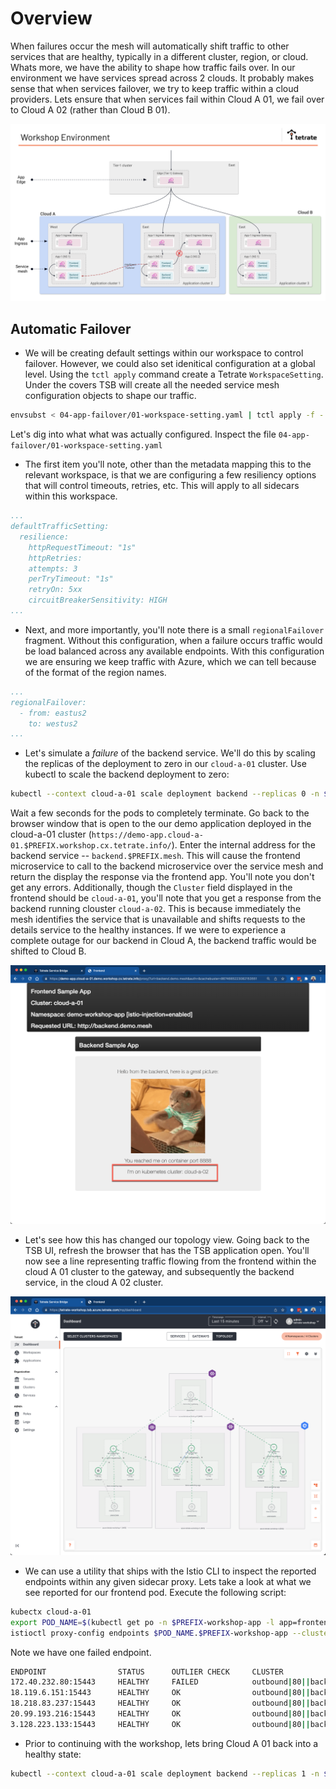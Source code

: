 # Overview
When failures occur the mesh will automatically shift traffic to other services that are healthy, typically in a different cluster, region, or cloud.  Whats more, we have the ability to shape how traffic fails over.  In our environment we have services spread across 2 clouds.  It probably makes sense that when services failover, we try to keep traffic within a cloud providers.  Lets ensure that when services fail within Cloud A 01, we fail over to Cloud A 02 (rather than Cloud B 01).

![Base Diagram](../docs/arch.png)

## Automatic Failover
- We will be creating default settings within our workspace to control failover.  However, we could also set idenitical configuration at a global level.  Using the `tctl apply` command create a Tetrate `WorkspaceSetting`.  Under the covers TSB will create all the needed service mesh configuration objects to shape our traffic.

```bash
envsubst < 04-app-failover/01-workspace-setting.yaml | tctl apply -f -  
```

Let's dig into what what was actually configured.  Inspect the file `04-app-failover/01-workspace-setting.yaml` 

- The first item you'll note, other than the metadata mapping this to the relevant workspace, is that we are configuring a few resiliency options that will control timeouts, retries, etc.  This will apply to all sidecars within this workspace.

```yaml
...
defaultTrafficSetting:
  resilience:
    httpRequestTimeout: "1s"
    httpRetries:
    attempts: 3
    perTryTimeout: "1s"
    retryOn: 5xx
    circuitBreakerSensitivity: HIGH
...  
```

- Next, and more importantly, you'll note there is a small `regionalFailover` fragment.  Without this configuration, when a failure occurs traffic would be load balanced across any available endpoints.  With this configuration we are ensuring we keep traffic with Azure, which we can tell because of the format of the region names.  
```yaml
...
regionalFailover:
  - from: eastus2    
    to: westus2
...  
```


- Let's simulate a *failure* of the backend service.  We'll do this by scaling the replicas of the deployment to zero in our `cloud-a-01` cluster.  Use kubectl to scale the backend deployment to zero:

```bash
kubectl --context cloud-a-01 scale deployment backend --replicas 0 -n $PREFIX-workshop-app
```

Wait a few seconds for the pods to completely terminate.  Go back to the browser window that is open to the our demo application deployed in the cloud-a-01 cluster (`https://demo-app.cloud-a-01.$PREFIX.workshop.cx.tetrate.info/`).   Enter the internal address for the backend service -- `backend.$PREFIX.mesh`.  This will cause the frontend microservice to call to the backend microservice over the service mesh and return the display the response via the frontend app.  You'll note you don't get any errors.  Additionally, though the `Cluster` field displayed in the frontend should be `cloud-a-01`, you'll note that you get a response from the backend running clouster `cloud-a-02`.  This is because immediately the mesh identifies the service that is unavailable and shifts requests to the details service to the healthy instances.  If we were to experience a complete outage for our backend in Cloud A, the backend traffic would be shifted to Cloud B.

![Base Diagram](../docs/04-app-failover.png)

- Let's see how this has changed our topology view.  Going back to the TSB UI, refresh the browser that has the TSB application open.  You'll now see a line representing traffic flowing from the frontend within the cloud A 01 cluster to the gateway, and subsequently the backend service, in the cloud A 02 cluster.  

![Base Diagram](../docs/04-topology-failover.png)

- We can use a utility that ships with the Istio CLI to inspect the reported endpoints within any given sidecar proxy.  Lets take a look at what we see reported for our frontend pod.  Execute the following script:

```bash
kubectx cloud-a-01 
export POD_NAME=$(kubectl get po -n $PREFIX-workshop-app -l app=frontend --output=jsonpath={.items..metadata.name})
istioctl proxy-config endpoints $POD_NAME.$PREFIX-workshop-app --cluster "outbound|80||backend.$PREFIX.mesh" 
```

Note we have one failed endpoint.
```bash
ENDPOINT                STATUS      OUTLIER CHECK     CLUSTER
172.40.232.80:15443     HEALTHY     FAILED            outbound|80||backend.demo.mesh
18.119.6.151:15443      HEALTHY     OK                outbound|80||backend.demo.mesh
18.218.83.237:15443     HEALTHY     OK                outbound|80||backend.demo.mesh
20.99.193.216:15443     HEALTHY     OK                outbound|80||backend.demo.mesh
3.128.223.133:15443     HEALTHY     OK                outbound|80||backend.demo.mesh
```

- Prior to continuing with the workshop, lets bring Cloud A 01 back into a healthy state:

```bash
kubectl --context cloud-a-01 scale deployment backend --replicas 1 -n $PREFIX-workshop-app
```